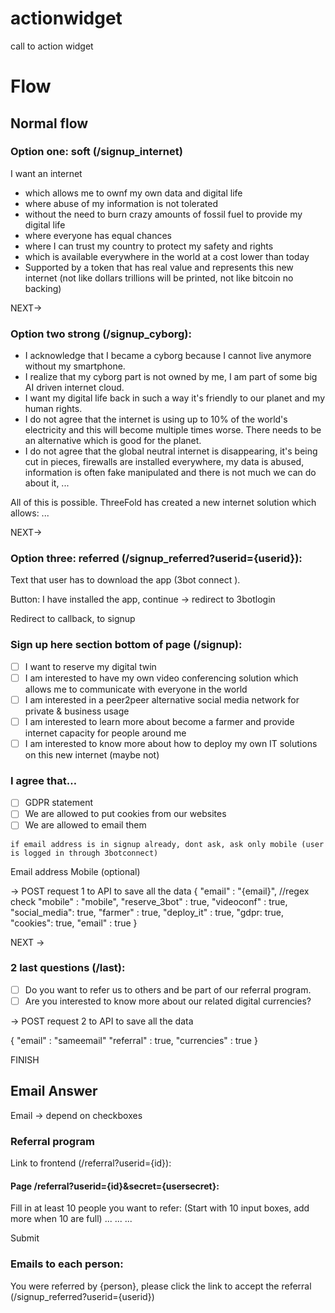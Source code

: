 # actionwidget
call to action widget

# Flow 

## Normal flow
### Option one: soft (/signup_internet)

 I want an internet

- which allows me to ownf my own data and digital life
- where abuse of my information is not tolerated
-  without the need to burn crazy amounts of fossil fuel to provide my digital life
- where everyone has equal chances
- where I can trust my country to protect my safety and rights
- which is available everywhere in the world at a cost lower than today
- Supported by a token that has real value and represents this new internet (not like dollars trillions will be printed, not like bitcoin no backing)


NEXT->

### Option two strong (/signup_cyborg):


- I acknowledge that I became a cyborg because I cannot live anymore without my smartphone.
- I realize that my cyborg part is not owned by me, I am part of some big AI driven internet cloud.
- I want my digital life back in such a way it's friendly to our planet and my human rights.
- I do not agree that the internet is using up to 10% of the world's electricity and this will become multiple times worse. There needs to be an alternative which is good for the planet.
- I do not agree that the global neutral internet is disappearing, it's being cut in pieces, firewalls are installed everywhere, my data is abused, information is often fake manipulated and there is not much we can do about it, ...


All of this is possible.
ThreeFold has created a new internet solution which allows: ...

NEXT->

### Option three: referred (/signup_referred?userid={userid}):


Text that user has to download the app (3bot connect ).

Button: I have installed the app, continue -> redirect to 3botlogin

Redirect to callback, to signup




### Sign up here section bottom of page (/signup):

- [ ] I want to reserve my digital twin
- [ ] I am interested to have my own video conferencing solution which allows me to communicate with everyone in the world
- [ ] I am interested in a peer2peer alternative social media network for private & business usage
- [ ] I am interested to learn more about become a farmer and provide internet capacity for people around me
- [ ] I am interested to know more about how to deploy my own IT solutions on this new internet (maybe not)

### I agree that…
- [ ] GDPR statement
- [ ] We are allowed to put cookies from our websites
- [ ] We are allowed to email them 

```
if email address is in signup already, dont ask, ask only mobile (user is logged in through 3botconnect)
```

Email address 
Mobile (optional)

-> POST request 1 to API to save all the data
{
 "email" : "{email}", //regex check
 "mobile" : "mobile",
  "reserve_3bot" : true,
  "videoconf" : true,
  "social_media": true,
  "farmer" : true,
  "deploy_it" : true,
  "gdpr: true,
  "cookies": true,
  "email" : true
}

NEXT ->

### 2 last questions (/last):
- [ ] Do you want to refer us to others and be part of our referral program.
- [ ] Are you interested to know more about our related digital currencies?

-> POST request 2 to API to save all the data

{
    "email" : "sameemail"
    "referral" : true,
    "currencies" : true
}


FINISH

## Email Answer 

Email -> depend on checkboxes


### Referral program

Link to frontend (/referral?userid={id}):

#### Page /referral?userid={id}&secret={usersecret}: 

Fill in at least 10 people you want to refer: (Start with 10 input boxes, add more when 10 are full)
...
...
...

Submit



### Emails to each person:

You were referred by {person}, please click the link to accept the referral (/signup_referred?userid={userid})
